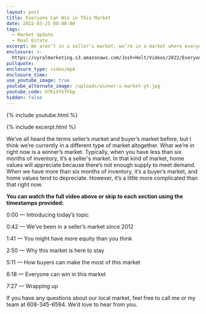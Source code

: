 ```yaml
---
layout: post
title: Everyone Can Win in This Market
date: 2022-03-25 00:00:00
tags:
  - Market Update
  - Real Estate
excerpt: We aren’t in a seller’s market; we’re in a market where everyone can win.
enclosure: >-
  https://vyralmarketing.s3.amazonaws.com/Josh+Holt/Videos/2022/Everyone+Can+Win+in+This+Market.mp4
pullquote:
enclosure_type: video/mp4
enclosure_time:
use_youtube_image: true
youtube_alternate_image: /uploads/winner-s-market-yt.jpg
youtube_code: U7KiVYkfFbg
hidden: false
---
```

{% include youtube.html %}

{% include excerpt.html %}

We’ve all heard the terms seller’s market and buyer’s market before, but I think we’re currently in a different type of market altogether. What we’re in right now is a winner’s market. Typically, when you have less than six months of inventory, it’s a seller's market. In that kind of market, home values will appreciate because there’s not enough supply to meet demand. When we have more than six months of inventory, it’s a buyer’s market, and home values tend to depreciate. However, it’s a little more complicated than that right now.

**You can watch the full video above or skip to each section using the timestamps provided:**

0:00 — Introducing today’s topic

0:42 — We’ve been in a seller’s market since 2012

1:41 — You might have more equity than you think

2:50 — Why this market is here to stay

5:11 — How buyers can make the most of this market

6:18 — Everyone can win in this market

7:27 — Wrapping up

If you have any questions about our local market, feel free to call me or my team at 608-345-6594. We’d love to hear from you.

